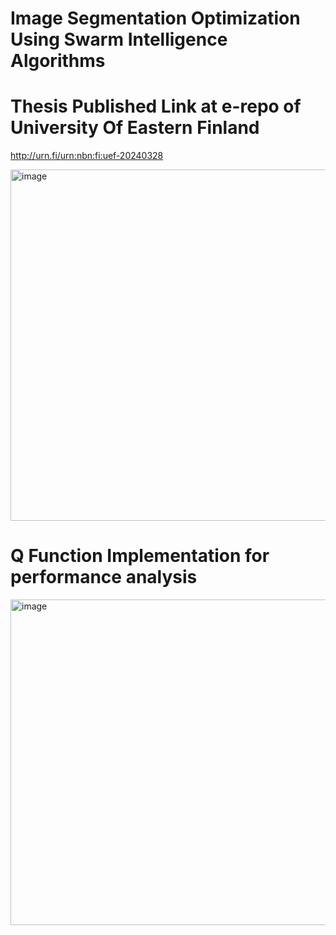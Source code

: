 # Image Segmentation Optimization Using Swarm Intelligence Algorithms
# Thesis Published Link at e-repo of University Of Eastern Finland
http://urn.fi/urn:nbn:fi:uef-20240328

<img width="562" alt="image" src="https://github.com/HarithaWeerathunga/swarm-intelligence-image-segmentation/assets/39055744/681aacf8-97e3-485c-aa77-a53c7428dc2c">

# Q Function Implementation for performance analysis
<img width="521" alt="image" src="https://github.com/HarithaWeerathunga/swarm-intelligence-image-segmentation/assets/39055744/e566cc0b-6608-4b7b-8c9d-dcc2562655d0">
